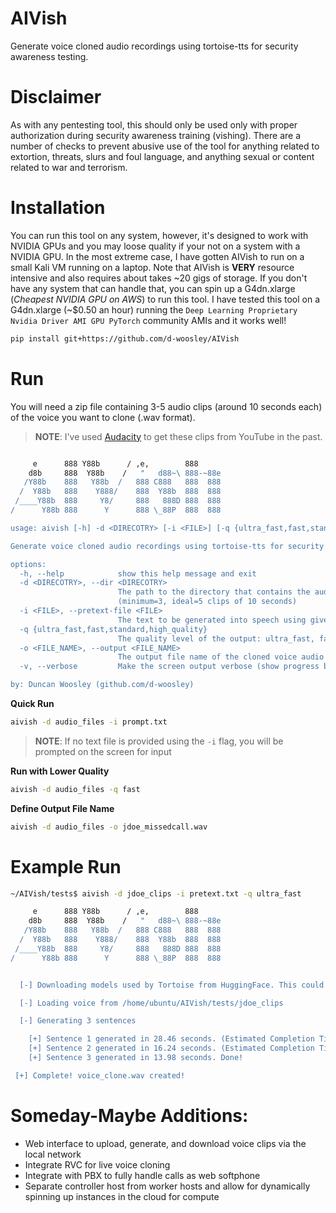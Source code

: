 # AIVish
Generate voice cloned audio recordings using tortoise-tts for security awareness testing.

# Disclaimer
As with any pentesting tool, this should only be used only with proper authorization during security awareness training (vishing). There are a number of checks to prevent abusive use of the tool for anything related to extortion, threats, slurs and foul language, and anything sexual or content related to war and terrorism.

# Installation
You can run this tool on any system, however, it's designed to work with NVIDIA GPUs and you may loose quality if your not on a system with a NVIDIA GPU. In the most extreme case, I have gotten AIVish to run on a small Kali VM running on a laptop. Note that AIVish is **VERY** resource intensive and also requires about takes \~20 gigs of storage. If you don't have any system that can handle that, you can spin up a G4dn.xlarge (_Cheapest NVIDIA GPU on AWS_) to run this tool. I have tested this tool on a G4dn.xlarge (~$0.50 an hour) running the `Deep Learning Proprietary Nvidia Driver AMI GPU PyTorch` community AMIs and it works well!

```bash
pip install git+https://github.com/d-woosley/AIVish
```

# Run
You will need a zip file containing 3-5 audio clips (around 10 seconds each) of the voice you want to clone (.wav format).

> **NOTE**: I've used [Audacity](https://www.audacityteam.org/) to get these clips from YouTube in the past. 

```bash

     e      888 Y88b      / ,e,        888
    d8b     888  Y88b    /   "   d88~\ 888-~88e
   /Y88b    888   Y88b  /   888 C888   888  888
  /  Y88b   888    Y888/    888  Y88b  888  888
 /____Y88b  888     Y8/     888   888D 888  888
/      Y88b 888      Y      888 \_88P  888  888

usage: aivish [-h] -d <DIRECOTRY> [-i <FILE>] [-q {ultra_fast,fast,standard,high_quality}] [-o <FILE_NAME>] [-v]

Generate voice cloned audio recordings using tortoise-tts for security awareness testing

options:
  -h, --help            show this help message and exit
  -d <DIRECOTRY>, --dir <DIRECOTRY>
                        The path to the directory that contains the audio samples (".wav") of the voice to clone.
                        (minimum=3, ideal=5 clips of 10 seconds)
  -i <FILE>, --pretext-file <FILE>
                        The text to be generated into speech using given voice (If not given, you will be prompted)
  -q {ultra_fast,fast,standard,high_quality}
                        The quality level of the output: ultra_fast, fast, standard, high_quality (Default: high_quality)
  -o <FILE_NAME>, --output <FILE_NAME>
                        The output file name of the cloned voice audio file (Default="voice_clone.wav")
  -v, --verbose         Make the screen output verbose (show progress bars when generating clips)

by: Duncan Woosley (github.com/d-woosley)
```


**Quick Run**
```bash
aivish -d audio_files -i prompt.txt
```

> **NOTE**: If no text file is provided using the `-i` flag, you will be prompted on the screen for input

**Run with Lower Quality**
```bash
aivish -d audio_files -q fast
```

**Define Output File Name**
```bash
aivish -d audio_files -o jdoe_missedcall.wav
```

# Example Run
```bash
~/AIVish/tests$ aivish -d jdoe_clips -i pretext.txt -q ultra_fast

     e      888 Y88b      / ,e,        888
    d8b     888  Y88b    /   "   d88~\ 888-~88e
   /Y88b    888   Y88b  /   888 C888   888  888
  /  Y88b   888    Y888/    888  Y88b  888  888
 /____Y88b  888     Y8/     888   888D 888  888
/      Y88b 888      Y      888 \_88P  888  888


  [-] Downloading models used by Tortoise from HuggingFace. This could take a minute on the first run...

  [-] Loading voice from /home/ubuntu/AIVish/tests/jdoe_clips

  [-] Generating 3 sentences

    [+] Sentence 1 generated in 28.46 seconds. (Estimated Completion Time: 21.34 seconds)
    [+] Sentence 2 generated in 16.24 seconds. (Estimated Completion Time: 12.19 seconds)
    [+] Sentence 3 generated in 13.98 seconds. Done!

 [+] Complete! voice_clone.wav created!
```

# Someday-Maybe Additions:
 - Web interface to upload, generate, and download voice clips via the local network
 - Integrate RVC for live voice cloning
 - Integrate with PBX to fully handle calls as web softphone
 - Separate controller host from worker hosts and allow for dynamically spinning up instances in the cloud for compute
